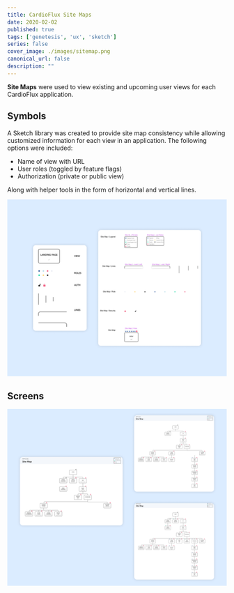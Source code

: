```yaml
---
title: CardioFlux Site Maps
date: 2020-02-02
published: true
tags: ['genetesis', 'ux', 'sketch']
series: false
cover_image: ./images/sitemap.png
canonical_url: false
description: ""
---
```


**Site Maps** were used to view existing and upcoming user views for each CardioFlux application.

## Symbols

A Sketch library was created to provide site map consistency while allowing customized information for each view in an application. The following options were included:

* Name of view with URL
* User roles (toggled by feature flags)
* Authorization (private or public view)

Along with helper tools in the form of horizontal and vertical lines.

![Image](./images/sitemap-00.png)

## Screens

![Image](./images/sitemap-01.png)

